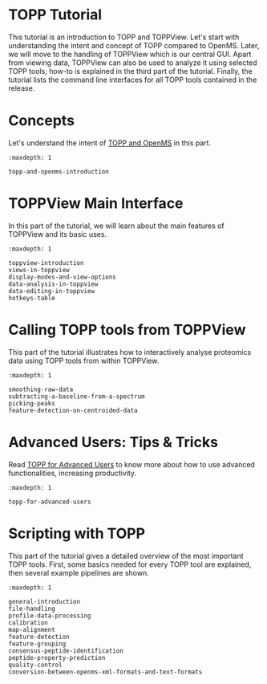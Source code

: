TOPP Tutorial
============

This tutorial is an introduction to TOPP and TOPPView. Let's start with understanding the intent and concept of TOPP
compared to OpenMS. Later, we will move to the handling of TOPPView which is our central GUI. Apart from viewing data,
TOPPView can also be used to analyze it using selected TOPP tools; how-to is explained in the third part of the tutorial.
Finally, the tutorial lists the command line interfaces for all TOPP tools contained in the release.

# Concepts

Let's understand the intent of [TOPP and OpenMS](topp-and-openms-introduction.md) in this part.

```{toctree}
:maxdepth: 1

topp-and-openms-introduction
```

# TOPPView Main Interface

In this part of the tutorial, we will learn about the main features of TOPPView and its basic uses.

```{toctree}
:maxdepth: 1

toppview-introduction
views-in-toppview
display-modes-and-view-options
data-analysis-in-toppview
data-editing-in-toppview
hotkeys-table
```

# Calling TOPP tools from TOPPView

This part of the tutorial illustrates how to interactively analyse proteomics data using TOPP tools from within TOPPView.

```{toctree}
:maxdepth: 1

smoothing-raw-data
subtracting-a-baseline-from-a-spectrum
picking-peaks
feature-detection-on-centroided-data
```

# Advanced Users: Tips & Tricks

Read [TOPP for Advanced Users](topp-for-advanced-users.md) to know more about how to use advanced functionalities,
increasing productivity.

```{toctree}
:maxdepth: 1

topp-for-advanced-users
```

# Scripting with TOPP

This part of the tutorial gives a detailed overview of the most important TOPP tools. First, some basics needed for
every TOPP tool are explained, then several example pipelines are shown.

```{toctree}
:maxdepth: 1

general-introduction
file-handling
profile-data-processing
calibration
map-alignment
feature-detection
feature-grouping
consensus-peptide-identification
peptide-property-prediction
quality-control
conversion-between-openms-xml-formats-and-text-formats
```
